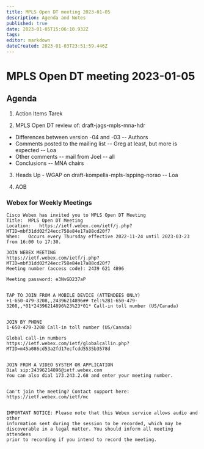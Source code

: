 ```yaml
---
title: MPLS Open DT meeting 2023-01-05
description: Agenda and Notes
published: true
date: 2023-01-05T15:06:10.932Z
tags: 
editor: markdown
dateCreated: 2023-01-03T23:51:59.446Z
---
```


# MPLS Open DT meeting 2023-01-05

## Agenda

1. Action Items 
Tarek

2. MPLS Open DT review of:
   draft-jags-mpls-mna-hdr
- Differences between version -04 and -03
-- Authors
- Comments posted to the mailing list
-- Greg at least, but more is expected
-- Loa
- Other comments
-- mail from Joel
-- all
- Conclusions
-- MNA chairs

3. Heads Up - WGAP on draft-kompella-mpls-lspping-norao
-- Loa

4. AOB


### Webex for Weekly Meetings

```
Cisco Webex has invited you to MPLS Open DT Meeting
Title: 	MPLS Open DT Meeting
Location: 	https://ietf.webex.com/ietf/j.php?MTID=mbf31dd02f24ecc758e84e17a88cd20f7
When: 	Occurs every Thursday effective 2022-11-24 until 2023-03-23 from 16:00 to 17:30.

JOIN WEBEX MEETING
https://ietf.webex.com/ietf/j.php?MTID=mbf31dd02f24ecc758e84e17a88cd20f7
Meeting number (access code): 2439 621 4896

Meeting password: e3NvGD237aP


TAP TO JOIN FROM A MOBILE DEVICE (ATTENDEES ONLY)
+1-650-479-3208,,24396214896## tel:%2B1-650-479-3208,,*01*24396214896%23%23*01* Call-in toll number (US/Canada)


JOIN BY PHONE
1-650-479-3208 Call-in toll number (US/Canada)

Global call-in numbers
https://ietf.webex.com/ietf/globalcallin.php?MTID=m45a086cd53a2fd17ecfcdd5535b3578d


JOIN FROM A VIDEO SYSTEM OR APPLICATION
Dial sip:24396214896@ietf.webex.com
You can also dial 173.243.2.68 and enter your meeting number.


Can't join the meeting? Contact support here:
https://ietf.webex.com/ietf/mc


IMPORTANT NOTICE: Please note that this Webex service allows audio and other
information sent during the session to be recorded, which may be 
discoverable in a legal matter. You should inform all meeting attendees 
prior to recording if you intend to record the meeting.